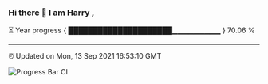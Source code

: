 ### Hi there 👋 I am Harry , 

⏳ Year progress { █████████████████████▁▁▁▁▁▁▁▁▁ } 70.06 %

---

⏰ Updated on Mon, 13 Sep 2021 16:53:10 GMT

![Progress Bar CI](https://github.com/duykhang68/duykhang68/workflows/Progress%20Bar%20CI/badge.svg)
